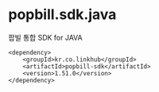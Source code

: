 popbill.sdk.java
================

팝빌 통합 SDK for JAVA


    <dependency>
        <groupId>kr.co.linkhub</groupId>
        <artifactId>popbill-sdk</artifactId>
        <version>1.51.0</version>
    </dependency>
